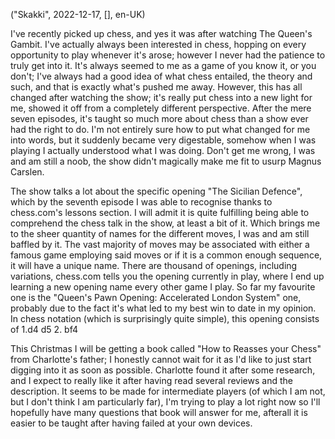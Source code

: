 ("Skakki", 2022-12-17, [], en-UK)

<span class="lettrine">I</span>'ve recently picked up chess, and yes it was after watching The Queen's Gambit. I've actually always been interested in chess, hopping on every opportunity to play whenever it's arose; however I never had the patience to truly get into it. It's always seemed to me as a game of you know it, or you don't; I've always had a good idea of what chess entailed, the theory and such, and that is exactly what's pushed me away. However, this has all changed after watching the show; it's really put chess into a new light for me, showed it off from a completely different perspective. After the mere seven episodes, it's taught so much more about chess than a show ever had the right to do. I'm not entirely sure how to put what changed for me into words, but it suddenly became very digestable, somehow when I was playing I actually understood what I was doing. Don't get me wrong, I was and am still a noob, the show didn't magically make me fit to usurp Magnus Carslen.

The show talks a lot about the specific opening "The Sicilian Defence", which by the seventh episode I was able to recognise thanks to chess.com's lessons section. I will admit it is quite fulfilling being able to comprehend the chess talk in the show, at least a bit of it. Which brings me to the sheer quantity of names for the different moves, I was and am still baffled by it. The vast majority of moves may be associated with either a famous game employing said moves or if it is a common enough sequence, it will have a unique name. There are thousand of openings, including variations, chess.com tells you the opening currently in play, where I end up learning a new opening name every other game I play. So far my favourite one is the "Queen's Pawn Opening: Accelerated London System" one, probably due to the fact it's what led to my best win to date in my opinion. In chess notation (which is surprisingly quite simple), this opening consists of 1.d4 d5 2. bf4

This Christmas I will be getting a book called "How to Reasses your Chess" from Charlotte's father; I honestly cannot wait for it as I'd like to just start digging into it as soon as possible. Charlotte found it after some research, and I expect to really like it after having read several reviews and the description. It seems to be made for intermediate players (of which I am not, but I don't think I am particularly far), I'm trying to play a lot right now so I'll hopefully have many questions that book will answer for me, afterall it is easier to be taught after having failed at your own devices.